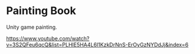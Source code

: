 # Painting Book
 Unity game painting.

https://www.youtube.com/watch?v=3S2QFeu6qcQ&list=PLHlE5HA4L6l1KzkDrNnS-ErOyGzNYDdJj&index=6
